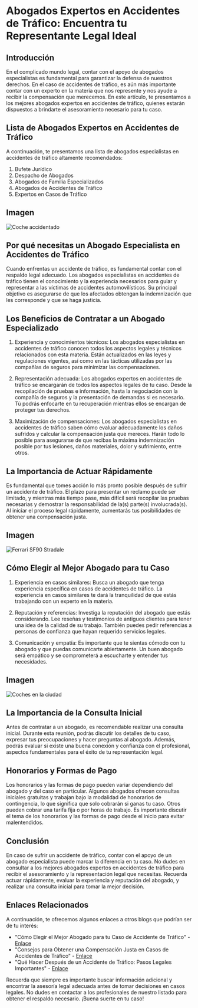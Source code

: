 # Abogados Expertos en Accidentes de Tráfico: Encuentra tu Representante Legal Ideal

## Introducción

En el complicado mundo legal, contar con el apoyo de abogados especialistas es fundamental para garantizar la defensa de nuestros derechos. En el caso de accidentes de tráfico, es aún más importante contar con un experto en la materia que nos represente y nos ayude a recibir la compensación que merecemos. En este artículo, te presentamos a los mejores abogados expertos en accidentes de tráfico, quienes estarán dispuestos a brindarte el asesoramiento necesario para tu caso.

## Lista de Abogados Expertos en Accidentes de Tráfico

A continuación, te presentamos una lista de abogados especialistas en accidentes de tráfico altamente recomendados:

1. Bufete Jurídico <abogados-accidente-coche>
2. Despacho de Abogados <abogado-de-transito>
3. Abogados de Familia Especializados <buenos-abogados-de-familia>
4. Abogados de Accidentes de Tráfico <abogado-accidente-trafico>
5. Expertos en Casos de Tráfico <abogados-de-trafico>

## Imagen

![Coche accidentado](https://images.coches.com/_vn_/kia/Sportage/c399cf1d98a95d24f8e8715dd0b13fb2.jpg)

## Por qué necesitas un Abogado Especialista en Accidentes de Tráfico

Cuando enfrentas un accidente de tráfico, es fundamental contar con el respaldo legal adecuado. Los abogados especialistas en accidentes de tráfico tienen el conocimiento y la experiencia necesarios para guiar y representar a las víctimas de accidentes automovilísticos. Su principal objetivo es asegurarse de que los afectados obtengan la indemnización que les corresponde y que se haga justicia.

## Los Beneficios de Contratar a un Abogado Especializado

1. Experiencia y conocimientos técnicos: Los abogados especialistas en accidentes de tráfico conocen todos los aspectos legales y técnicos relacionados con esta materia. Están actualizados en las leyes y regulaciones vigentes, así como en las tácticas utilizadas por las compañías de seguros para minimizar las compensaciones.

2. Representación adecuada: Los abogados expertos en accidentes de tráfico se encargarán de todos los aspectos legales de tu caso. Desde la recopilación de pruebas e información, hasta la negociación con la compañía de seguros y la presentación de demandas si es necesario. Tú podrás enfocarte en tu recuperación mientras ellos se encargan de proteger tus derechos.

3. Maximización de compensaciones: Los abogados especialistas en accidentes de tráfico saben cómo evaluar adecuadamente los daños sufridos y calcular la compensación justa que mereces. Harán todo lo posible para asegurarse de que recibas la máxima indemnización posible por tus lesiones, daños materiales, dolor y sufrimiento, entre otros.

## La Importancia de Actuar Rápidamente

Es fundamental que tomes acción lo más pronto posible después de sufrir un accidente de tráfico. El plazo para presentar un reclamo puede ser limitado, y mientras más tiempo pase, más difícil será recopilar las pruebas necesarias y demostrar la responsabilidad de la(s) parte(s) involucrada(s). Al iniciar el proceso legal rápidamente, aumentarás tus posibilidades de obtener una compensación justa.

## Imagen

![Ferrari SF90 Stradale](https://media.gq.com.mx/photos/5f6bd44cbc946e88f6c96296/1:1/w_1800,h_1800,c_limit/Ferrari-SF90-Stradale-1ok.jpg)

## Cómo Elegir al Mejor Abogado para tu Caso

1. Experiencia en casos similares: Busca un abogado que tenga experiencia específica en casos de accidentes de tráfico. La experiencia en casos similares te dará la tranquilidad de que estás trabajando con un experto en la materia.

2. Reputación y referencias: Investiga la reputación del abogado que estás considerando. Lee reseñas y testimonios de antiguos clientes para tener una idea de la calidad de su trabajo. También puedes pedir referencias a personas de confianza que hayan requerido servicios legales.

3. Comunicación y empatía: Es importante que te sientas cómodo con tu abogado y que puedas comunicarte abiertamente. Un buen abogado será empático y se comprometerá a escucharte y entender tus necesidades.

## Imagen

![Coches en la ciudad](https://www.motor.mapfre.es/media/2018/08/motor-2-cochesespana-2.jpg)

## La Importancia de la Consulta Inicial

Antes de contratar a un abogado, es recomendable realizar una consulta inicial. Durante esta reunión, podrás discutir los detalles de tu caso, expresar tus preocupaciones y hacer preguntas al abogado. Además, podrás evaluar si existe una buena conexión y confianza con el profesional, aspectos fundamentales para el éxito de tu representación legal.

## Honorarios y Formas de Pago

Los honorarios y las formas de pago pueden variar dependiendo del abogado y del caso en particular. Algunos abogados ofrecen consultas iniciales gratuitas y trabajan bajo la modalidad de honorarios de contingencia, lo que significa que solo cobrarán si ganas tu caso. Otros pueden cobrar una tarifa fija o por horas de trabajo. Es importante discutir el tema de los honorarios y las formas de pago desde el inicio para evitar malentendidos.

## Conclusión

En caso de sufrir un accidente de tráfico, contar con el apoyo de un abogado especialista puede marcar la diferencia en tu caso. No dudes en consultar a los mejores abogados expertos en accidentes de tráfico para recibir el asesoramiento y la representación legal que necesitas. Recuerda actuar rápidamente, evaluar la experiencia y reputación del abogado, y realizar una consulta inicial para tomar la mejor decisión.

## Enlaces Relacionados

A continuación, te ofrecemos algunos enlaces a otros blogs que podrían ser de tu interés:

- "Cómo Elegir el Mejor Abogado para tu Caso de Accidente de Tráfico" - [Enlace](https://www.ejemplo.com/blog/articulo-1)
- "Consejos para Obtener una Compensación Justa en Casos de Accidentes de Tráfico" - [Enlace](https://www.ejemplo.com/blog/articulo-2)
- "Qué Hacer Después de un Accidente de Tráfico: Pasos Legales Importantes" - [Enlace](https://www.ejemplo.com/blog/articulo-3)

Recuerda que siempre es importante buscar información adicional y encontrar la asesoría legal adecuada antes de tomar decisiones en casos legales. No dudes en contactar a los profesionales de nuestro listado para obtener el respaldo necesario. ¡Buena suerte en tu caso!